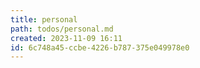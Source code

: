 ```yaml
---
title: personal
path: todos/personal.md
created: 2023-11-09 16:11
id: 6c748a45-ccbe-4226-b787-375e049978e0
---
```

